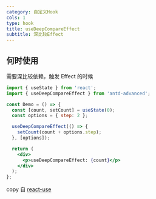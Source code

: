 ```yaml
---
category: 自定义Hook
cols: 1
type: hook
title: useDeepCompareEffect
subtitle: 深比较Effect
---
```


## 何时使用

需要深比较依赖，触发 Effect 的时候

```jsx
import { useState } from 'react';
import { useDeepCompareEffect } from 'antd-advanced';

const Demo = () => {
  const [count, setCount] = useState(0);
  const options = { step: 2 };

  useDeepCompareEffect(() => {
    setCount(count + options.step);
  }, [options]);

  return (
    <div>
      <p>useDeepCompareEffect: {count}</p>
    </div>
  );
};
```

copy 自 [react-use](https://github.com/streamich/react-use/blob/master/docs/useAsyncFn.md)
